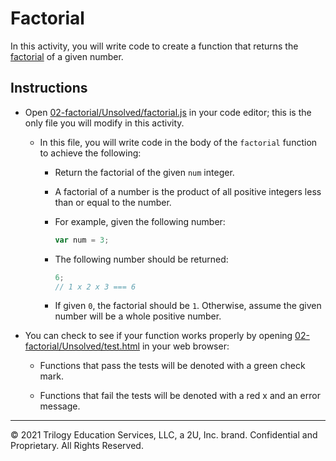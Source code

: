 # Factorial

In this activity, you will write code to create a function that returns the [factorial](https://en.wikipedia.org/wiki/Factorial) of a given number.

## Instructions

- Open [02-factorial/Unsolved/factorial.js](Unsolved/factorial.js) in your code editor; this is the only file you will modify in this activity.

  - In this file, you will write code in the body of the `factorial` function to achieve the following:

    - Return the factorial of the given `num` integer.

    - A factorial of a number is the product of all positive integers less than or equal to the number.

    - For example, given the following number:

      ```js
      var num = 3;
      ```

    - The following number should be returned:

      ```js
      6;
      // 1 x 2 x 3 === 6
      ```

    - If given `0`, the factorial should be `1`. Otherwise, assume the given number will be a whole positive number.

- You can check to see if your function works properly by opening [02-factorial/Unsolved/test.html](Unsolved/test.html) in your web browser:

  - Functions that pass the tests will be denoted with a green check mark.

  - Functions that fail the tests will be denoted with a red x and an error message.

---
© 2021 Trilogy Education Services, LLC, a 2U, Inc. brand. Confidential and Proprietary. All Rights Reserved.
